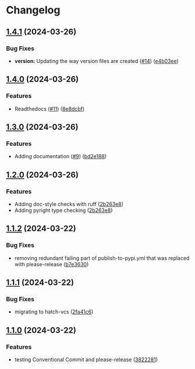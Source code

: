 # Changelog

## [1.4.1](https://github.com/CoreySpohn/lod_unit/compare/v1.4.0...v1.4.1) (2024-03-26)


### Bug Fixes

* **version:** Updating the way version files are created ([#14](https://github.com/CoreySpohn/lod_unit/issues/14)) ([e4b03ee](https://github.com/CoreySpohn/lod_unit/commit/e4b03ee7723105226391d56a89feebfc479c3268))

## [1.4.0](https://github.com/CoreySpohn/lod_unit/compare/v1.3.0...v1.4.0) (2024-03-26)


### Features

* Readthedocs ([#11](https://github.com/CoreySpohn/lod_unit/issues/11)) ([8e8dcbf](https://github.com/CoreySpohn/lod_unit/commit/8e8dcbffc20dba243abb6bb064319588a6a7e704))

## [1.3.0](https://github.com/CoreySpohn/lod_unit/compare/v1.2.0...v1.3.0) (2024-03-26)


### Features

* Adding documentation ([#9](https://github.com/CoreySpohn/lod_unit/issues/9)) ([bd2e188](https://github.com/CoreySpohn/lod_unit/commit/bd2e18888891f3ec2ee848235c110f4b46c99412))

## [1.2.0](https://github.com/CoreySpohn/lod_unit/compare/v1.1.2...v1.2.0) (2024-03-26)


### Features

* Adding doc-style checks with ruff ([2b263e8](https://github.com/CoreySpohn/lod_unit/commit/2b263e8bc782b604cfab4272d086fabe08d1420c))
* Adding pyright type checking ([2b263e8](https://github.com/CoreySpohn/lod_unit/commit/2b263e8bc782b604cfab4272d086fabe08d1420c))

## [1.1.2](https://github.com/CoreySpohn/lod_unit/compare/v1.1.1...v1.1.2) (2024-03-22)


### Bug Fixes

* removing redundant failing part of publish-to-pypi.yml that was replaced with please-release ([b7e3630](https://github.com/CoreySpohn/lod_unit/commit/b7e36304f99271515cafd76533525b366855d2cb))

## [1.1.1](https://github.com/CoreySpohn/lod_unit/compare/v1.1.0...v1.1.1) (2024-03-22)


### Bug Fixes

* migrating to hatch-vcs ([2fa41c6](https://github.com/CoreySpohn/lod_unit/commit/2fa41c6dab133e676806e56b8d7310c2fce9fe29))

## [1.1.0](https://github.com/CoreySpohn/lod_unit/compare/v1.0.4...v1.1.0) (2024-03-22)


### Features

* testing Conventional Commit and please-release ([3822281](https://github.com/CoreySpohn/lod_unit/commit/38222814138e11214c617b743951131761b23bdd))
